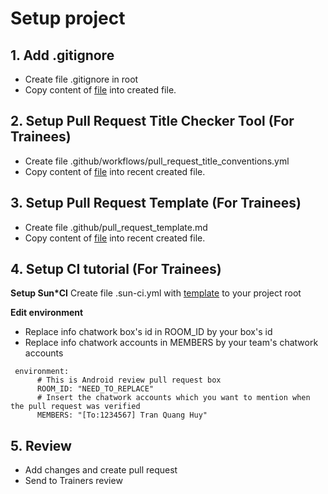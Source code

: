 # Setup project 

## 1. Add .gitignore 
- Create file .gitignore in root
- Copy content of [file](https://github.com/awesome-academy/setup-android-project-for-trainees/blob/main/.gitignore) into created file.
## 2. Setup Pull Request Title Checker Tool (For Trainees)
- Create file .github/workflows/pull_request_title_conventions.yml 
- Copy content of [file](https://github.com/awesome-academy/setup-ci-tutorial/blob/main/.github/workflows/pull_request_title_conventions.yml) into recent created file.

## 3. Setup Pull Request Template (For Trainees)
- Create file .github/pull_request_template.md
- Copy content of [file](https://github.com/awesome-academy/setup-android-project-for-trainees/blob/main/.github/pull_request_template.md) into recent created file.

## 4. Setup CI tutorial (For Trainees)

**Setup Sun*CI**
Create file .sun-ci.yml with [template](https://github.com/awesome-academy/template-ci/blob/main/.sun-ci.yml) to your project root

**Edit environment**
- Replace info chatwork box's id in ROOM_ID by your box's id
- Replace info chatwork accounts in MEMBERS by your team's chatwork accounts
```
 environment:
      # This is Android review pull request box 
      ROOM_ID: "NEED_TO_REPLACE"
      # Insert the chatwork accounts which you want to mention when the pull request was verified
      MEMBERS: "[To:1234567] Tran Quang Huy"
```
## 5. Review
- Add changes and create pull request
- Send to Trainers review  
